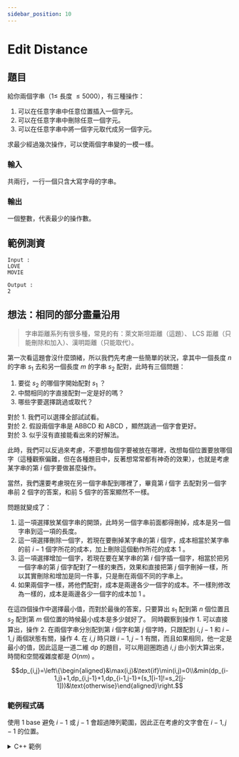 ```yaml
---
sidebar_position: 10
---
```


Edit Distance
===

## 題目
給你兩個字串（$1\leq$ 長度 $\leq 5000$），有三種操作：
1. 可以在任意字串中任意位置插入一個字元。
2. 可以在任意字串中刪除任意一個字元。
3. 可以在任意字串中將一個字元取代成另一個字元。

求最少經過幾次操作，可以使兩個字串變的一模一樣。

### 輸入
共兩行，一行一個只含大寫字母的字串。

### 輸出
一個整數，代表最少的操作數。

## 範例測資
```
Input :
LOVE
MOVIE

Output :
2
```

## 想法：相同的部分盡量沿用
> 字串距離系列有很多種，常見的有：萊文斯坦距離（這題）、 LCS 距離（只能刪除和加入）、漢明距離（只能取代）。

第一次看這題會沒什麼頭緒，所以我們先考慮一些簡單的狀況，拿其中一個長度 $n$ 的字串 $s_1$ 去和另一個長度 $m$ 的字串 $s_2$ 配對，此時有三個問題：
1. 要從 $s_2$ 的哪個字開始配對 $s_1$ ？
2. 中間相同的字直接配對一定是好的嗎？
3. 哪些字要選擇跳過或取代？

對於 1. 我們可以選擇全部試試看。  
對於 2. 假設兩個字串是 ABBCD 和 ABCD ，顯然跳過一個字會更好。  
對於 3. 似乎沒有直接能看出來的好解法。

此時，我們可以反過來考慮，不要想每個字要被放在哪裡，改想每個位置要放哪個字（這種觀察偏難，但在各種題目中，反著想常常都有神奇的效果），也就是考慮某字串的第 $i$ 個字要做甚麼操作。

當然，我們還要考慮現在另一個字串配到哪裡了，畢竟第 $i$ 個字 去配對另一個字串前 $2$ 個字的答案，和前 $5$ 個字的答案顯然不一樣。

問題就變成了：
1. 這一項選擇放某個字串的開頭，此時另一個字串前面都得刪掉，成本是另一個字串到這一項的長度。
2. 這一項選擇刪除一個字，若現在要刪掉某字串的第 $i$ 個字，成本相當於某字串的前 $i-1$ 個字所花的成本，加上刪除這個動作所花的成本 $1$ 。
3. 這一項選擇增加一個字，若現在要在某字串的第 $i$ 個字插一個字，相當於把另一個字串的第 $j$ 個字配對了一樣的東西，效果和直接把第 $j$ 個字刪掉一樣，所以其實刪除和增加是同一件事，只是刪在兩個不同的字串上。
4. 如果兩個字一樣，將他們配對，成本是兩邊各少一個字的成本。不一樣則修改為一樣的，成本是兩邊各少一個字的成本加 $1$ 。

在這四個操作中選擇最小值，而對於最後的答案，只要算出 $s_1$ 配到第 $n$ 個位置且 $s_2$ 配到第 $m$ 個位置的時候最小成本是多少就好了。
同時觀察到操作 1. 可以直接算出，操作 2. 在兩個字串分別配到第 $i$ 個字和第 $j$ 個字時，只跟配到 $i,j-1$ 和 $i-1,j$ 兩個狀態有關，操作 4. 在 $i,j$ 時只跟 $i-1,j-1$ 有關，而且如果相同，他一定是最小的值，因此這是一道二維 dp 的題目，可以用迴圈跑過 $i,j$ 由小到大算出來，時間和空間複雜度都是 $O(nm)$ 。

$$dp_{i,j}=\left\{\begin{aligned}&\max(i,j)&\text{if}\min(i,j)=0\\&min(dp_{i-1,j}+1,dp_{i,j-1}+1,dp_{i-1,j-1}+(s_1[i-1]!=s_2[j-1]))&\text{otherwise}\end{aligned}\right.$$

### 範例程式碼
使用 1 base 避免 $i-1$ 或 $j-1$ 會超過陣列範圍，因此正在考慮的文字會在 $i-1,j-1$ 的位置。

<details>
<summary>C++ 範例</summary>

```cpp
#include <bits/stdc++.h>
using namespace std;
char s1[5005], s2[5005];
int dp[5005][5005]={0};
int main(){
    cin >> s1 >> s2;
    int i, n = strlen(s1), j , m = strlen(s2);
    for(i = 0; i <= n; ++i) dp[i][0] = i;
    for(j = 0; j <= m; ++j) dp[0][j] = j;
    for(i = 1; i <= n; ++i) {
        for(j = 1; j <= m; ++j) {
            if(s1[i - 1] == s2[j - 1]) dp[i][j] = dp[i - 1][j - 1];
            else dp[i][j] = min(dp[i - 1][j], min(dp[i][j - 1], dp[i - 1][j - 1])) + 1;
        }
    }
    cout << dp[n][m];
}
```

</details>